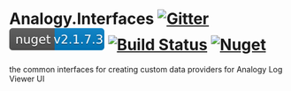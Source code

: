 # Analogy.Interfaces           [![Gitter](https://badges.gitter.im/Analogy-LogViewer/community.svg)](https://gitter.im/Analogy-LogViewer/community?utm_source=badge&utm_medium=badge&utm_campaign=pr-badge)   [![NuGet](Assets/nuget.svg)](https://www.nuget.org/packages/Analogy.LogViewer.Interfaces/) [![Build Status](https://dev.azure.com/Analogy-LogViewer/Analogy%20Log%20Viewer/_apis/build/status/Analogy-LogViewer.Analogy.Interfaces)](https://dev.azure.com/Analogy-LogViewer/Analogy%20Log%20Viewer/_build/latest?definitionId=2) [![Nuget](https://img.shields.io/nuget/dt/Analogy.LogViewer.Interfaces)](https://www.nuget.org/packages/https://img.shields.io/nuget/dt/Analogy.LogViewer.Interfaces/)
the common interfaces for creating custom data providers for Analogy Log Viewer UI
